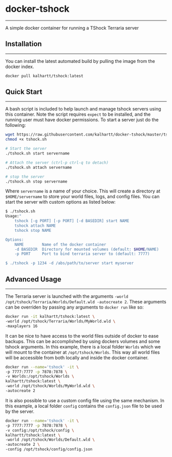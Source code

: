 # docker-tshock
---------------

A simple docker container for running a TShock Terraria server

## Installation
---------------

You can install the latest automated build by pulling the image from
the docker index.

```bash
docker pull kalhartt/tshock:latest
```

## Quick Start
--------------

A bash script is included to help launch and manage tshock servers using this
container. Note the script requires `expect` to be installed, and the running
user must have docker permissions. To start a server just do the following:

```bash
wget https://raw.githubusercontent.com/kalhartt/docker-tshock/master/tshock.sh
chmod +x tshock.sh

# Start the server
./tshock.sh start servername

# Attach the server (ctrl-p ctrl-q to detach)
./tshock.sh attach servername

# stop the server
./tshock.sh stop servername
```

Where `servername` is a name of your choice. This will create a directory at
`$HOME/servername` to store your world files, logs, and config files. You can
start the server with custom options as listed below:

```bash
$ ./tshock.sh
Usage:"
    tshock [-g PORT] [-p PORT] [-d BASEDIR] start NAME
    tshock attach NAME
    tshock stop NAME

Options:
    NAME        Name of the docker container
    -d BASEDIR  Directory for mounted volumes (default: $HOME/NAME)
    -p PORT     Port to bind terraria server to (default: 7777)

$ ./tshock -p 1234 -d /abs/path/to/server start myserver
```

## Advanced Usage
-----------------

The Terraria server is launched with the arguments
`-world /opt/tshock/Terraria/Worlds/Default.wld -autocreate 2`. These arguments
can be overriden by passing any arguments to `docker run` like so:

```bash
docker run -it kalhartt/tshock:latest \
-world /opt/tshock/Terraria/Worlds/MyWorld.wld \
-maxplayers 16
```

It can be nice to have access to the world files outside of docker to ease
backups. This can be accomplished by using dockers volumes and some tshock
arguments. In this example, there is a local folder `Worlds` which we will
mount to the container at `/opt/tshock/Worlds`. This way all world files will
be accessible from both locally and inside the docker container.

```bash
docker run --name='tshock' -it \
-p 7777:7777 -p 7878:7878 \
-v Worlds:/opt/tshock/Worlds \
kalhartt/tshock:latest \
-world /opt/tshock/Worlds/MyWorld.wld \
-autocreate 2
```

It is also possible to use a custom config file using the same mechanism. In
this example, a local folder `config` contains the `config.json` file to be
used by the server.

```bash
docker run --name='tshock' -it \
-p 7777:7777 -p 7878:7878 \
-v config:/opt/tshock/config \
kalhartt/tshock:latest \
-world /opt/tshock/Worlds/Default.wld \
-autocreate 2 \
-config /opt/tshock/config/config.json
```
